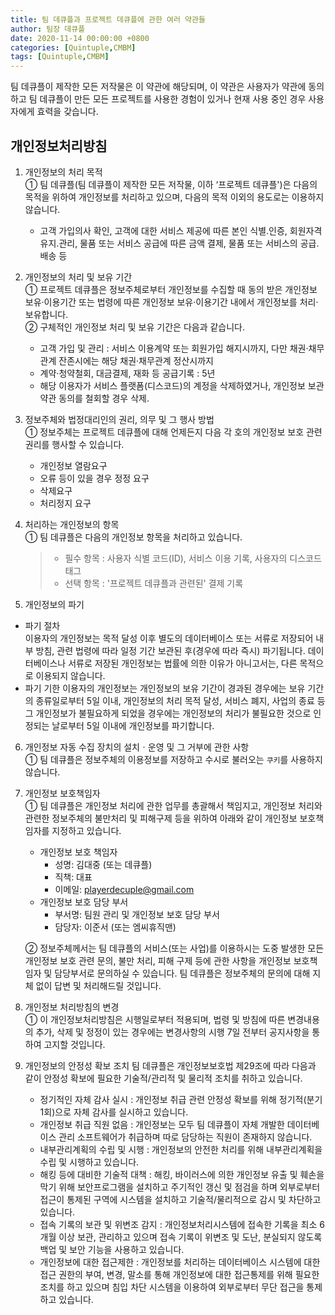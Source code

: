 ```yaml
---
title: 팀 데큐플과 프로젝트 데큐플에 관한 여러 약관들
author: 팀장 데큐플
date: 2020-11-14 00:00:00 +0800
categories: [Quintuple,CMBM]
tags: [Quintuple,CMBM]
---
```


팀 데큐플이 제작한 모든 저작물은 이 약관에 해당되며, 이 약관은 사용자가 약관에 동의하고 팀 데큐플이 만든 모든 프로젝트를 사용한 경험이 있거나 현재 사용 중인 경우 사용자에게 효력을 갖습니다.

## 개인정보처리방침
1. 개인정보의 처리 목적  
① 팀 데큐플(팀 데큐플이 제작한 모든 저작물, 이하 ‘프로젝트 데큐플')은 다음의 목적을 위하여 개인정보를 처리하고 있으며, 다음의 목적 이외의 용도로는 이용하지 않습니다.
    * 고객 가입의사 확인, 고객에 대한 서비스 제공에 따른 본인 식별․인증, 회원자격 유지․관리, 물품 또는 서비스 공급에 따른 금액 결제, 물품 또는 서비스의 공급․배송 등
      
2. 개인정보의 처리 및 보유 기간  
① 프로젝트 데큐플은 정보주체로부터 개인정보를 수집할 때 동의 받은 개인정보 보유·이용기간 또는 법령에 따른 개인정보 보유·이용기간 내에서 개인정보를 처리·보유합니다.  
② 구체적인 개인정보 처리 및 보유 기간은 다음과 같습니다.
    * 고객 가입 및 관리 : 서비스 이용계약 또는 회원가입 해지시까지, 다만 채권·채무관계 잔존시에는 해당 채권·채무관계 정산시까지
    * 계약·청약철회, 대금결제, 재화 등 공급기록 : 5년
    * 해당 이용자가 서비스 플랫폼(디스코드)의 계정을 삭제하였거나, 개인정보 보관 약관 동의를 철회할 경우 삭제.
      
3. 정보주체와 법정대리인의 권리, 의무 및 그 행사 방법  
① 정보주체는 프로젝트 데큐플에 대해 언제든지 다음 각 호의 개인정보 보호 관련 권리를 행사할 수 있습니다.
    * 개인정보 열람요구
    * 오류 등이 있을 경우 정정 요구
    * 삭제요구
    * 처리정지 요구
      
4. 처리하는 개인정보의 항목  
① 팀 데큐플은 다음의 개인정보 항목을 처리하고 있습니다.
    > * 필수 항목 : 사용자 식별 코드(ID), 서비스 이용 기록, 사용자의 디스코드 태그
    > * 선택 항목 : '프로젝트 데큐플과 관련된' 결제 기록
      
5. 개인정보의 파기  
 * 파기 절차  
 이용자의 개인정보는 목적 달성 이후 별도의 데이터베이스 또는 서류로 저장되어 내부 방침, 관련 법령에 따라 일정 기간 보관된 후(경우에 따라 즉시) 파기됩니다. 데이터베이스나 서류로 저장된 개인정보는 법률에 의한 이유가 아니고서는, 다른 목적으로 이용되지 않습니다.
 * 파기 기한
 이용자의 개인정보는 개인정보의 보유 기간이 경과된 경우에는 보유 기간의 종류일로부터 5일 이내, 개인정보의 처리 목적 달성, 서비스 폐지, 사업의 종료 등 그 개인정보가 불필요하게 되었을 경우에는 개인정보의 처리가 불필요한 것으로 인정되는 날로부터 5일 이내에 개인정보를 파기합니다.
  
6. 개인정보 자동 수집 장치의 설치ㆍ운영 및 그 거부에 관한 사항  
① 팀 데큐플은 정보주체의 이용정보를 저장하고 수시로 불러오는 `쿠키`를 사용하지 않습니다.
  
7. 개인정보 보호책임자  
① 팀 데큐플은 개인정보 처리에 관한 업무를 총괄해서 책임지고, 개인정보 처리와 관련한 정보주체의 불만처리 및 피해구제 등을 위하여 아래와 같이 개인정보 보호책임자를 지정하고 있습니다.  
    * 개인정보 보호 책임자
      - 성명: 김대중 (또는 데큐플)
      - 직책: 대표
      - 이메일: playerdecuple@gmail.com
    * 개인정보 보호 담당 부서
      - 부서명: 팀원 관리 및 개인정보 보호 담당 부서
      - 담당자: 이준서 (또는 엠씨휴직맨)  
 
     ② 정보주체께서는 팀 데큐플의 서비스(또는 사업)를 이용하시는 도중 발생한 모든 개인정보 보호 관련 문의, 불만 처리, 피해 구제 등에 관한 사항을 개인정보 보호책임자 및 담당부서로 문의하실 수 있습니다. 팀 데큐플은 정보주체의 문의에 대해 지체 없이 답변 및 처리해드릴 것입니다.  

8. 개인정보 처리방침의 변경  
① 이 개인정보처리방침은 시행일로부터 적용되며, 법령 및 방침에 따른 변경내용의 추가, 삭제 및 정정이 있는 경우에는 변경사항의 시행 7일 전부터 공지사항을 통하여 고지할 것입니다.  

9. 개인정보의 안정성 확보 조치
팀 데큐플은 개인정보보호법 제29조에 따라 다음과 같이 안정성 확보에 필요한 기술적/관리적 및 물리적 조치를 취하고 있습니다.  
    * 정기적인 자체 감사 실시 : 개인정보 취급 관련 안정성 확보를 위해 정기적(분기 1회)으로 자체 감사를 실시하고 있습니다.
    * 개인정보 취급 직원 없음 : 개인정보는 모두 팀 데큐플이 자체 개발한 데이터베이스 관리 소프트웨어가 취급하며 따로 담당하는 직원이 존재하지 않습니다.
    * 내부관리계획의 수립 및 시행 : 개인정보의 안전한 처리를 위해 내부관리계획을 수립 및 시행하고 있습니다.
    * 해킹 등에 대비한 기술적 대책 : 해킹, 바이러스에 의한 개인정보 유출 및 훼손을 막기 위해 보안프로그램을 설치하고 주기적인 갱신 및 점검을 하며 외부로부터 접근이 통제된 구역에 시스템을 설치하고 기술적/물리적으로 감시 및 차단하고 있습니다.
    * 접속 기록의 보관 및 위변조 감지 : 개인정보처리시스템에 접속한 기록을 최소 6개월 이상 보관, 관리하고 있으며 접속 기록이 위변조 및 도난, 분실되지 않도록 백업 및 보안 기능을 사용하고 있습니다.
    * 개인정보에 대한 접근제한 : 개인정보를 처리하는 데이터베이스 시스템에 대한 접근 권한의 부여, 변경, 말소를 통해 개인정보에 대한 접근통제를 위해 필요한 조치를 하고 있으며 침입 차단 시스템을 이용하여 외부로부터 무단 접근을 통제하고 있습니다.
